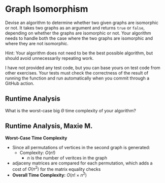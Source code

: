 # Graph Isomorphism

Devise an algorithm to determine whether two given graphs are isomorphic or not.
It takes two graphs as an argument and returns `true` or `false`, depending on
whether the graphs are isomorphic or not. Your algorithm needs to handle both
the case where the two graphs are isomorphic and where they are not isomorphic.

Hint: Your algorithm does not need to be the best possible algorithm, but should
avoid unnecessarily repeating work.

I have not provided any test code, but you can base yours on test code from
other exercises. Your tests must check the correctness of the result of running
the function and run automatically when you commit through a GitHub action.

## Runtime Analysis

What is the worst-case big $\Theta$ time complexity of your algorithm?


## Runtime Analysis, Maxie M. 

**Worst-Case Time Complexity** 
- Since all permutations of vertices in the second graph is generated:
  - Complexity: $O(n!)$
    - $n$ is the number of veritces in the graph
- adjaceny matrices are compared for each permutation, which adds a cost of $O(n^2)$ for the matrix equality checks
- **Overall Time Complexity:** $O(n! \times n^2)$
  

